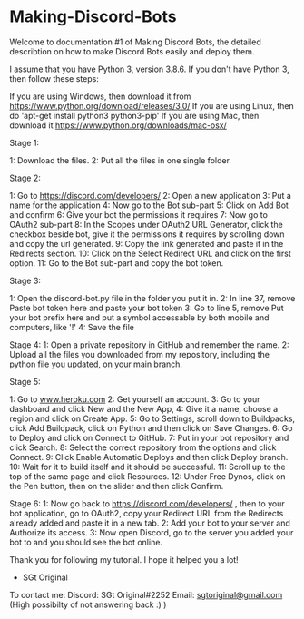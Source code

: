 # Making-Discord-Bots

Welcome to documentation #1 of Making Discord Bots, the detailed describtion on how to make Discord Bots easily and deploy them.



I assume that you have Python 3, version 3.8.6.
If you don't have Python 3, then follow these steps:

If you are using Windows, then download it from https://www.python.org/download/releases/3.0/ 
If you are using Linux, then do 'apt-get install python3 python3-pip'
If you are using Mac, then download it https://www.python.org/downloads/mac-osx/ 

Stage 1:

1: Download the files.
2: Put all the files in one single folder.

Stage 2:

1: Go to https://discord.com/developers/ 
2: Open a new application
3: Put a name for the application
4: Now go to the Bot sub-part
5: Click on Add Bot and confirm
6: Give your bot the permissions it requires
7: Now go to OAuth2 sub-part
8: In the Scopes under OAuth2 URL Generator, click the checkbox beside bot, give it the permissions it requires by scrolling down and copy the url generated.
9: Copy the link generated and paste it in the Redirects section.
10: Click on the Select Redirect URL and click on the first option.
11: Go to the Bot sub-part and copy the bot token.

Stage 3:

1: Open the discord-bot.py file in the folder you put it in.
2: In line 37, remove Paste bot token here and paste your bot token
3: Go to line 5, remove Put your bot prefix here and put a symbol accessable by both mobile and computers, like '!'
4: Save the file

Stage 4:
1: Open a private repository in GitHub and remember the name.
2: Upload all the files you downloaded from my repository, including the python file you updated, on your main branch.

Stage 5:

1: Go to www.heroku.com
2: Get yourself an account.
3: Go to your dashboard and click New and the New App,
4: Give it a name, choose a region and click on Create App.
5: Go to Settings, scroll down to Buildpacks, click Add Buildpack, click on Python and then click on Save Changes.
6: Go to Deploy and click on Connect to GitHub.
7: Put in your bot repository and click Search.
8: Select the correct repository from the options and click Connect.
9: Click Enable Automatic Deploys and then click Deploy branch.
10: Wait for it to build itself and it should be successful.
11: Scroll up to the top of the same page and click Resources.
12: Under Free Dynos, click on the Pen button, then on the slider and then click Confirm.

Stage 6:
1: Now go back to https://discord.com/developers/ , then to your bot application, go to OAuth2, copy your Redirect URL from the Redirects already added and paste it in a new tab.
2: Add your bot to your server and Authorize its access.
3: Now open Discord, go to the server you added your bot to and you should see the bot online.



Thank you for following my tutorial. I hope it helped you a lot!

- SGt Original



To contact me:
Discord: SGt Original#2252
Email: sgtoriginal@gmail.com (High possibilty of not answering back :) )
